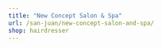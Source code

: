 ```yaml
---
title: "New Concept Salon & Spa"
url: /san-juan/new-concept-salon-and-spa/
shop: hairdresser
---
```

